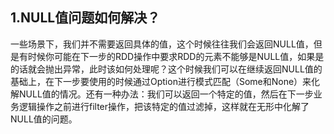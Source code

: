 ## 1.NULL值问题如何解决？
一些场景下，我们并不需要返回具体的值，这个时候往往我们会返回NULL值，但是有时候你可能在下一步的RDD操作中要求RDD的元素不能够是NULL值，如果是的话就会抛出异常，此时该如何处理呢？这个时候我们可以在继续返回NULL值的基础上，在下一步要使用的时候通过Option进行模式匹配（Some和None）来化解NULL值的情况。还有一种办法：我们可以返回一个特定的值，然后在下一步业务逻辑操作之前进行filter操作，把该特定的值过滤掉，这样就在无形中化解了NULL值的问题。
